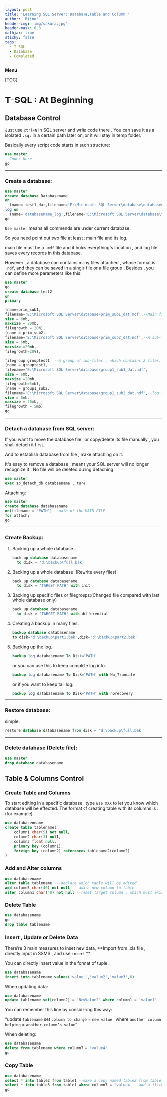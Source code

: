 ```yaml
---
layout: post
title: 'Learning SQL Server: Database,Table and Column '
author: 'Riino'
header-img: 'img/sakura.jpg'
header-mask: 0.3
mathjax: true
sticky: false
tags:
  - T-SQL
  - Database
  - Completed
---
```


**Menu**

[TOC]

# T-SQL : At Beginning

## Database Control

Just use `ctrl+N` in SQL server and write code there . You can save it as a isolated `.sql` in a certain path later on, or it will stay in temp folder.

Basically every script code starts in such structure:

```sql
use master
--Codes here
go
```

---

### **Create a database**:

```sql
use master
create database Databasename
on
  (name= test1_dat,filename='E:\Microsoft SQL Server\database\databasename.mdf') --main file
log on
  (name='databasename_log',filename='E:\Microsoft SQL Server\database\test1log.ldf')--log file
go
```

`Use master` means all commends are under current database.

So you need point out two file at least : main file and its log.

main file must be a `.mdf` file and it holds everything's location , and log file saves every records in this database.

However , a database can contains many files attached , whose format is `.ndf`, and they can be saved in a single file or a file group . Besides , you can define more parameters like this:

```sql
use master
go
create database test2
on
primary

(name=prim_sub1,
filename='E:\Microsoft SQL Server\database\prim_sub1_dat.mdf',--Main file
size = 6mb,
maxsize = 20mb,
filegrowth = 20%),
(name = prim_sub2,
filename='E:\Microsoft SQL Server\database\prim_sub2_dat.ndf',--A sub-file
size = 6mb,
maxsize =20mb,
filegrowth=20%),

filegroup grouptest1  --A group of sub-files , which contains 2 files.
(name = grouptest1,
filename='E:\Microsoft SQL Server\database\group1_sub1_dat.ndf',
size = 6mb,
maxsize =20mb,
filegrowth=5mb),
(name = group1_sub2,
filename='E:\Microsoft SQL Server\database\group1_sub2_dat.ndf',--log file
size = 6mb,
maxsize = 20mb,
filegrowth = 5mb)
go

```

---

### Detach a database from SQL server:

If you want to move the database file , or copy/delete its file manually , you shall detach it first.

And to establish database from file , make attaching on it.

It's easy to remove a database , means your SQL server will no longer recognize it . No file will be deleted during detaching:

```sql
use master
exec sp_detach_db databsename , ture
```

Attaching:

```sql
use master
create database databasename
on(filename = 'PATH') --path of the MAIN FILE
for attach;
go
```

---

### **Create Backup**:

1. Backing up a whole database :

   ```sql
   back up database databasename
     to disk = 'd:\backup\full.bak'
   ```

2. Backing up a whole database :(Rewrite every files)

   ```sql
   back up database databasename
     to disk = 'TARGET PATH' with init
   ```

3. Backing up specific files or filegroups:(Changed file compared with last whole database only)

   ```sql
   back up database databasename
     to disk = 'TARGET PATH' with differential
   ```

4. Creating a backup in many files:

   ```sql
   backup database databasename
   to disk='d:\backup\part1.bak',disk='d:\backup\part2.bak'
   ```

5. Backing up the log.

   ```sql
   backup log databasename To Disk='PATH'
   ```

   or you can use this to keep complete log info.

   ```sql
   backup log databasename To Disk='PATH' with No_Truncate
   ```

   or if you want to keep tail log:

   ```sql
   backup log databasename To Disk='PATH' with norecovery
   ```

---

### **Restore database**:

simple:

```sql
restore database databasename from disk = 'd:\backup\full.bak'
```

---

### **Delete database (Delete file)**:

```sql
use master
drop database databasename
```

## Table & Columns Control

### Create Table and Columns

To start editing in a specific database , type `use XXX` to let you know which database will be effected. The format of creating table with its columns is : (for example)

```sql
use databaseneame
create table tablename(
    column1 char(5) not null,
    column2 char(3) null,
    column3 float null,
    primary key (column1),
    foreign key (column2) references tablename2(column2)
)
```

### Add and Alter columns

```sql
use databasename
alter table tablename  --declare which table will be edited
add column5 char(40) not null  --add a new column to table
alter column1 char(40) not null --reset target column , which must exist first.
```

### Delete Table

```sql
use databasename
go
drop table tablename
```

### Insert , Update or Delete Data

There’re 3 main measures to inset new data, **Import from .xls file , directly input in SSMS , and use `insert` **

You can directly insert value in the format of tuple.

```sql
use databasename
insert into tablename values('value1','value2','value3',6)
```

When updating data:

```sql
use databasename
update tablename set[column2] = 'NewValue2' where column1 = 'value1'
```

You can remember this line by considering this way:

“update `tablename` set `column to change` = `new value ` where `another column helping` = `another column’s value`”

When deleting:

```sql
use databasename
delete from tablename where column7 = 'value4'
go
```

### Copy Table

```sql
use databasename
select * into table2 from table1 --make a copy named table2 from table1
select * into table3 from table1 where column7 = 'value4' --add a fliter for data to copy.
go
```
